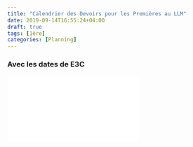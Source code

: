 ```yaml
---
title: "Calendrier des Devoirs pour les Premières au LLM"
date: 2019-09-14T16:55:24+04:00
draft: true
tags: [1ère]
categories: [Planning]
---
```


### Avec les dates de E3C ###


![Planning](pdf/DS-1-2019-2020.pdf)
